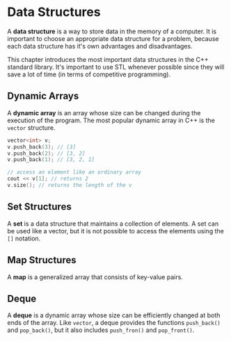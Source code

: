 # Data Structures

A **data structure** is a way to store data in the memory of a computer. It is important to choose an appropriate data structure for a problem, because each data structure has it's own advantages and disadvantages.

This chapter introduces the most important data structures in the C++ standard library. It's important to use STL whenever possible since they will save a lot of time (in terms of competitive programming).

## Dynamic Arrays

A **dynamic array** is an array whose size can be changed during the execution of the program. The most popular dynamic array in C++ is the `vector` structure.

```c++
vector<int> v;
v.push_back(3); // [3]
v.push_back(2); // [3, 2]
v.push_back(1); // [3, 2, 1]

// access an element like an ordinary array
cout << v[1]; // returns 2
v.size(); // returns the length of the v 
```

## Set Structures

A **set** is a data structure that maintains a collection of elements. A set can be used like a vector, but it is not possible to access the elements using the `[]` notation.

## Map Structures

A **map** is a generalized array that consists of key-value pairs.

## Deque

A **deque** is a dynamic array whose size can be efficiently changed at both ends of the array. Like `vector`, a deque provides the functions `push_back()` and `pop_back()`, but it also includes `push_fron()` and `pop_front()`.
